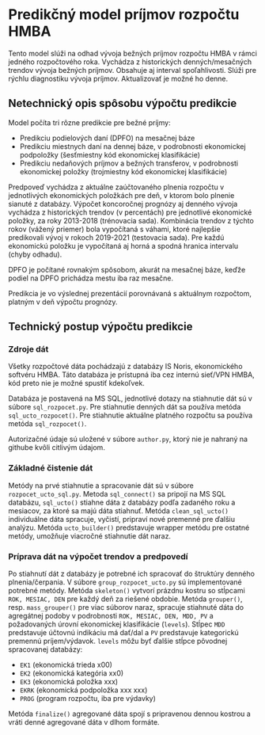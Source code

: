 # Predikčný model príjmov rozpočtu HMBA

Tento model slúži na odhad vývoja bežných príjmov rozpočtu HMBA v rámci jedného rozpočtového roka. Vychádza z historických denných/mesačných trendov vývoja bežných príjmov. Obsahuje aj interval spoľahlivosti. Slúži pre rýchlu diagnostiku vývoja príjmov. Aktualizovať je možné ho denne.  

## Netechnický opis spôsobu výpočtu predikcie
Model počíta tri rôzne predikcie pre bežné príjmy: 
- Predikciu podielových daní (DPFO) na mesačnej báze
- Predikciu miestnych daní na dennej báze, v podrobnosti ekonomickej podpoložky (šesťmiestny kód ekonomickej klasifikácie)
- Predikciu nedaňových príjmov a bežných transferov, v podrobnosti ekonomickej položky (trojmiestny kód ekonomickej klasifikácie)

Predpoveď vychádza z aktuálne zaúčtovaného plnenia rozpočtu v jednotlivých ekonomických položkách pre deň, v ktorom bolo plnenie sianuté z databázy. 
Výpočet koncoročnej prognózy aj denného vývoja vychádza z historických trendov (v percentách) pre jednotlivé ekonomické položky, za roky 2013-2018 (trénovacia sada). 
Kombinácia trendov z týchto rokov (vážený priemer) bola vypočítaná s váhami, ktoré najlepšie predikovali vývoj v rokoch 2019-2021 (testovacia sada). 
Pre každú ekonomickú položku je vypočítaná aj horná a spodná hranica intervalu (chyby odhadu). 

DPFO je počítané rovnakým spôsobom, akurát na mesačnej báze, keďže podiel na DPFO prichádza mestu iba raz mesačne. 

Predikcia je vo výslednej prezentácií porovnávaná s aktuálnym rozpočtom, platným v deň výpočtu prognózy. 

## Technický postup výpočtu predikcie
### Zdroje dát
Všetky rozpočtové dáta pochádzajú z databázy IS Noris, ekonomického softvéru HMBA. Táto databáza je prístupná iba cez internú sieť/VPN HMBA, kód preto nie je možné spustiť kdekoľvek. 

Databáza je postavená na MS SQL, jednotlivé dotazy na stiahnutie dát sú v súbore `sql_rozpocet.py`. Pre stiahnutie denných dát sa používa metóda `sql_ucto_rozpocet()`. Pre stiahnutie aktuálne platného rozpočtu sa používa metóda `sql_rozpocet()`.

Autorizačné údaje sú uložené v súbore `author.py`, ktorý nie je nahraný na githube kvôli citlivým údajom.

### Základné čistenie dát
Metódy na prvé stiahnutie a spracovanie dát sú v súbore `rozpocet_ucto_sql.py`. Metoda `sql_connect()` sa pripojí na MS SQL databázu, `sql_ucto()` stiahne dáta z databázy podľa zadaného roku a mesiacov, za ktoré sa majú dáta stiahnuť. Metóda `clean_sql_ucto()` individuálne dáta spracuje, vyčistí, pripraví nové premenné pre ďalšiu analýzu. Metóda `ucto_builder()` predstavuje wrapper metódu pre ostatné metódy, umožňuje viacročné stiahnutie dát naraz. 

### Príprava dát na výpočet trendov a predpovedí
Po stiahnutí dát z databázy je potrebné ich spracovať do štruktúry denného plnenia/čerpania. V súbore `group_rozpocet_ucto.py` sú implementované potrebné metódy. Metóda `skeleton()` vytvorí prázdnu kostru so stĺpcami `ROK, MESIAC, DEN` pre každý deň za riešené obdobie. Metóda `grouper()`, resp. `mass_grouper()` pre viac súborov naraz, spracuje stiahnuté dáta do agregátnej podoby v podrobnosti `ROK, MESIAC, DEN, MDD, PV` a požadovaných úrovní ekonomickej klasifikácie (`levels`). Stĺpec `MDD` predstavuje účtovnú indikáciu má dať/dal a `PV` predstavuje kategorickú premennú príjem/výdavok. `levels` môžu byť ďalšie stĺpce pôvodnej spracovanej databázy:
- `EK1` (ekonomická trieda x00)
- `EK2` (ekonomická kategória xx0)
- `EK3` (ekonomická položka xxx)
- `EKRK` (ekonomická podpoložka xxx xxx)
- `PROG` (program rozpočtu, iba pre výdavky)

Metóda `finalize()` agregované dáta spojí s pripravenou dennou kostrou a vráti denné agregované dáta v dlhom formáte.

###
